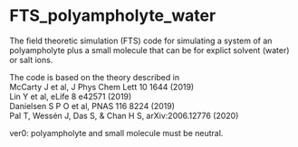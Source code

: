 # FTS_polyampholyte_water
The field theoretic simulation (FTS) code for simulating a system of an polyampholyte plus a small molecule that can be for explict solvent (water) or salt ions.

The code is based on the theory described in  
McCarty J et al, J Phys Chem Lett 10 1644 (2019)  
Lin Y et al, eLife 8 e42571 (2019)  
Danielsen S P O et al, PNAS 116 8224 (2019)  
Pal T, Wessén J, Das S, & Chan H S, arXiv:2006.12776 (2020)  

ver0: polyampholyte and small molecule must be neutral. 
